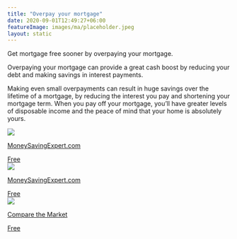 ```yaml
---
title: "Overpay your mortgage"
date: 2020-09-01T12:49:27+06:00
featureImage: images/ma/placeholder.jpeg
layout: static
---
```


Get mortgage free sooner by overpaying your mortgage.

Overpaying your mortgage can provide a great cash boost by reducing your debt and making savings in interest payments.

Making even small overpayments can result in huge savings over the lifetime of a mortgage, by reducing the interest you pay and shortening your mortgage term. When you pay off your mortgage, you’ll have greater levels of disposable income and the peace of mind that your home is absolutely yours.

<a class="ma-link" href="https://www.moneysavingexpert.com/mortgages/mortgage-overpayment-calculator/"><div class="ma-card ma-card-Wealth"><div class="ma-icon"><img src ="/images/Icon-check - wealth - opacity.svg"/></div><div class="ma-name"><p>MoneySavingExpert.com</p></div><div class="ma-paid-text"><span>Free</span></div></div></a><a class="ma-link" href="https://www.moneysavingexpert.com/mortgages/mortgages-vs-savings/"><div class="ma-card ma-card-Wealth"><div class="ma-icon"><img src ="/images/Icon-check - wealth - opacity.svg"/></div><div class="ma-name"><p>MoneySavingExpert.com</p></div><div class="ma-paid-text"><span>Free</span></div></div></a><a class="ma-link" href="https://www.comparethemarket.com/mortgages/content/overpaying-your-mortgage/"><div class="ma-card ma-card-Wealth"><div class="ma-icon"><img src ="/images/Icon-check - wealth - opacity.svg"/></div><div class="ma-name"><p>Compare the Market</p></div><div class="ma-paid-text"><span>Free</span></div></div></a>  

<br/><br/>






